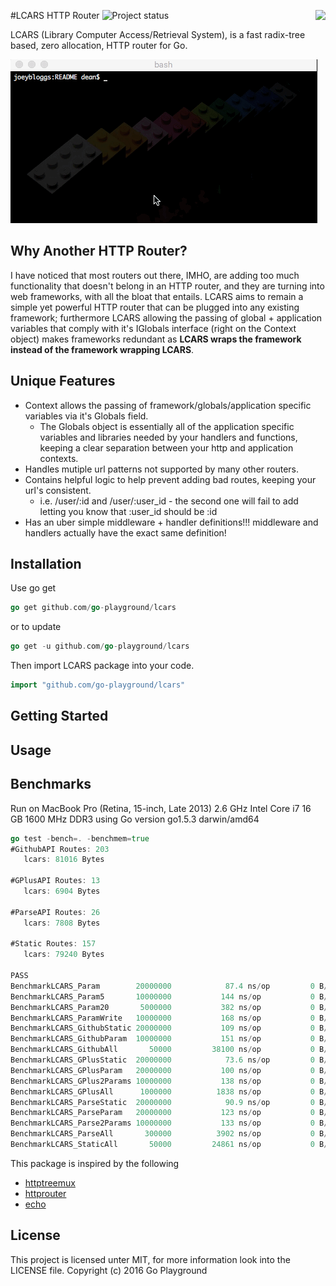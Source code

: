#LCARS HTTP Router
<img align="right" src="https://raw.githubusercontent.com/go-experimental/lcars/master/logo.png">
![Project status](http://img.shields.io/status/experimental.png?color=red)

LCARS (Library Computer Access/Retrieval System), is a fast radix-tree based, zero allocation, HTTP router for Go.


![test gif](examples/README/test.gif)


Why Another HTTP Router?
------------------------
I have noticed that most routers out there, IMHO, are adding too much functionality that doesn't belong in an HTTP router, and they are turning into web frameworks, with all the bloat that entails. LCARS aims to remain a simple yet powerful HTTP router that can be plugged into any existing framework; furthermore LCARS allowing the passing of global + application variables that comply with it's IGlobals interface (right on the Context object) makes frameworks redundant as **LCARS wraps the framework instead of the framework wrapping LCARS**.<add link to an example here>

Unique Features 
--------------
* Context allows the passing of framework/globals/application specific variables via it's Globals field.
  * The Globals object is essentially all of the application specific variables and libraries needed by your handlers and functions, keeping a clear separation between your http and application contexts.
* Handles mutiple url patterns not supported by many other routers.
* Contains helpful logic to help prevent adding bad routes, keeping your url's consistent.
  * i.e. /user/:id and /user/:user_id - the second one will fail to add letting you know that :user_id should be :id
* Has an uber simple middleware + handler definitions!!! middleware and handlers actually have the exact same definition!



Installation
-----------

Use go get 

```go
go get github.com/go-playground/lcars
``` 

or to update

```go
go get -u github.com/go-playground/lcars
``` 

Then import LCARS package into your code.

```go
import "github.com/go-playground/lcars"
``` 

Getting Started
----------------

Usage
------

Benchmarks
-----------
Run on MacBook Pro (Retina, 15-inch, Late 2013) 2.6 GHz Intel Core i7 16 GB 1600 MHz DDR3 using Go version go1.5.3 darwin/amd64


```go
go test -bench=. -benchmem=true
#GithubAPI Routes: 203
   lcars: 81016 Bytes

#GPlusAPI Routes: 13
   lcars: 6904 Bytes

#ParseAPI Routes: 26
   lcars: 7808 Bytes

#Static Routes: 157
   lcars: 79240 Bytes

PASS
BenchmarkLCARS_Param       	20000000	        87.4 ns/op	       0 B/op	       0 allocs/op
BenchmarkLCARS_Param5      	10000000	       144 ns/op	       0 B/op	       0 allocs/op
BenchmarkLCARS_Param20     	 5000000	       382 ns/op	       0 B/op	       0 allocs/op
BenchmarkLCARS_ParamWrite  	10000000	       168 ns/op	       0 B/op	       0 allocs/op
BenchmarkLCARS_GithubStatic	20000000	       109 ns/op	       0 B/op	       0 allocs/op
BenchmarkLCARS_GithubParam 	10000000	       151 ns/op	       0 B/op	       0 allocs/op
BenchmarkLCARS_GithubAll   	   50000	     38100 ns/op	       0 B/op	       0 allocs/op
BenchmarkLCARS_GPlusStatic 	20000000	        73.6 ns/op	       0 B/op	       0 allocs/op
BenchmarkLCARS_GPlusParam  	20000000	       100 ns/op	       0 B/op	       0 allocs/op
BenchmarkLCARS_GPlus2Params	10000000	       138 ns/op	       0 B/op	       0 allocs/op
BenchmarkLCARS_GPlusAll    	 1000000	      1838 ns/op	       0 B/op	       0 allocs/op
BenchmarkLCARS_ParseStatic 	20000000	        90.9 ns/op	       0 B/op	       0 allocs/op
BenchmarkLCARS_ParseParam  	20000000	       123 ns/op	       0 B/op	       0 allocs/op
BenchmarkLCARS_Parse2Params	10000000	       133 ns/op	       0 B/op	       0 allocs/op
BenchmarkLCARS_ParseAll    	  300000	      3902 ns/op	       0 B/op	       0 allocs/op
BenchmarkLCARS_StaticAll   	   50000	     24861 ns/op	       0 B/op	       0 allocs/op

```

This package is inspired by the following 
- [httptreemux](https://github.com/dimfeld/httptreemux)
- [httprouter](https://github.com/julienschmidt/httprouter)
- [echo](https://github.com/labstack/echo)

License 
--------
This project is licensed unter MIT, for more information look into the LICENSE file.
Copyright (c) 2016 Go Playground


